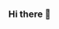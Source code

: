 ### Hi there 👋

<!--
**maricio41/maricio41** is a ✨ _special_ ✨ repository because its `README.md` (this file) appears on your GitHub profile.

Here are some ideas to get you started:

- 🔭 I’m a Full Stack Software Engineer. I attended App Academy. I'm looking forward to joining an organizing to grow as a developer and to contribute to ground-breaking projects.
- 🌱 I’m currently learning Javascript, React.js, Python, Redux.js, CSS, Express, Node.js, Flask-SQLAlchemy
- 👯 I’m looking to collaborate on any gaming projects.
- 🤔 I’m looking for help with creating a gaming app.
- 💬 Ask me about mostly anything.
- 📫 How to reach me: maricioharris@gmail.com
- 😄 Pronouns: he/him/his
- ⚡ Fun fact: I am an Army Veteran.
-->
